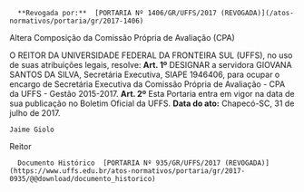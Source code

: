      **Revogada por:**  [PORTARIA Nº 1406/GR/UFFS/2017 (REVOGADA)](/atos-normativos/portaria/gr/2017-1406) 

   Altera Composição da Comissão Própria de Avaliação (CPA)  

 O REITOR DA UNIVERSIDADE FEDERAL DA FRONTEIRA SUL (UFFS), no uso de suas atribuições legais, resolve:   **Art. 1º** DESIGNAR a servidora GIOVANA SANTOS DA SILVA, Secretária Executiva, SIAPE 1946406, para ocupar o encargo de Secretária Executiva da Comissão Própria de Avaliação - CPA da UFFS - Gestão 2015-2017.   **Art. 2º** Esta Portaria entra em vigor na data de sua publicação no Boletim Oficial da UFFS.      **Data do ato:** Chapecó-SC, 31 de julho de 2017.   
 

    Jaime Giolo   
 Reitor 

      Documento Histórico  [PORTARIA Nº 935/GR/UFFS/2017 (REVOGADA)](https://www.uffs.edu.br/atos-normativos/portaria/gr/2017-0935/@@download/documento_historico)     
      